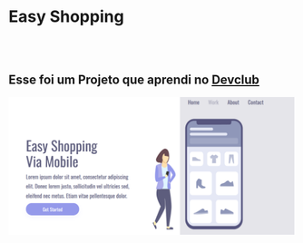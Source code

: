 <h1>Easy Shopping</h1>
<br>
<br>
<h2>Esse foi um Projeto que aprendi no <a href="https://rodolfomori.com.br/Devclub">Devclub</a></h2>
<img src="https://github.com/joao685201/Easy-Shopping/blob/main/img/logo1.png.png?raw=true">
